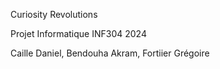 Curiosity Revolutions

Projet Informatique INF304 2024

Caille Daniel, Bendouha Akram, Fortiier Grégoire
